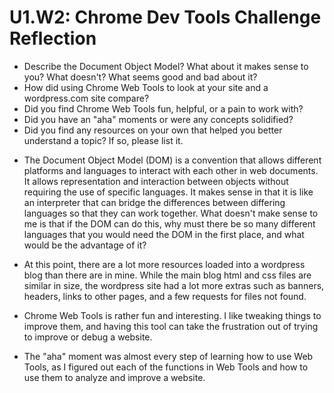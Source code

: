 # U1.W2: Chrome Dev Tools Challenge Reflection

* Describe the Document Object Model? What about it makes sense to you? What doesn't? What seems good and bad about it?
* How did using Chrome Web Tools to look at your site and a wordpress.com site compare?
* Did you find Chrome Web Tools fun, helpful, or a pain to work with?
* Did you have an "aha" moments or were any concepts solidified?
* Did you find any resources on your own that helped you better understand a topic? If so, please list it.

- The Document Object Model (DOM) is a convention that allows different platforms and languages to interact with each other in web documents.  It allows representation and interaction between objects without requiring the use of specific languages.  It makes sense in that it is like an interpreter that can bridge the differences between differing languages so that they can work together.  What doesn't make sense to me is that if the DOM can do this, why must there be so many different languages that you would need the DOM in the first place, and what would be the advantage of it?

- At this point, there are a lot more resources loaded into a wordpress blog than there are in mine.  While the main blog html and css files are similar in size, the wordpress site had a lot more extras such as banners, headers, links to other pages, and a few requests for files not found.

- Chrome Web Tools is rather fun and interesting.  I like tweaking things to improve them, and having this tool can take the frustration out of trying to improve or debug a website.

- The "aha" moment was almost every step of learning how to use Web Tools, as I figured out each of the functions in Web Tools and how to use them to analyze and improve a website.